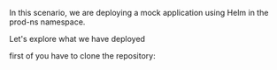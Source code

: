 In this scenario, we are deploying a mock application using Helm in the prod-ns namespace.

Let's explore what we have deployed

first of you have to clone the repository:
```bash



